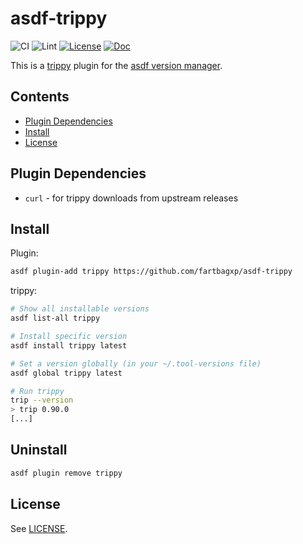 # asdf-trippy

![CI](https://github.com/fartbagxp/asdf-trippy/workflows/CI/badge.svg)
![Lint](https://github.com/fartbagxp/asdf-trippy/workflows/Lint/badge.svg)
[![License](https://img.shields.io/badge/license-MIT-blue)](https://choosealicense.com/licenses/mit/)
[![Doc](https://img.shields.io/badge/Doc-asdf-blue)](https://asdf-vm.com/)

This is a [trippy](https://github.com/fujiapple852/trippy) plugin for the [asdf version manager](https://asdf-vm.com/).

## Contents

- [Plugin Dependencies](#plugin-dependencies)
- [Install](#install)
- [License](#license)

## Plugin Dependencies

- `curl` - for trippy downloads from upstream releases

## Install

Plugin:

```bash
asdf plugin-add trippy https://github.com/fartbagxp/asdf-trippy
```

trippy:

```bash
# Show all installable versions
asdf list-all trippy

# Install specific version
asdf install trippy latest

# Set a version globally (in your ~/.tool-versions file)
asdf global trippy latest

# Run trippy
trip --version
> trip 0.90.0
[...]
```

## Uninstall

```bash
asdf plugin remove trippy
```

## License

See [LICENSE](LICENSE).
